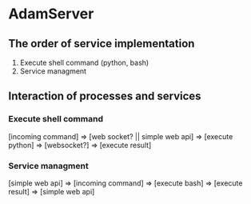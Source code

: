 # AdamServer

## The order of service implementation

1. Execute shell command (python, bash)
2. Service managment

## Interaction of processes and services

### Execute shell command

[incoming command] => [web socket? || simple web api] =>  [execute python] => [websocket?] => [execute result]

### Service managment

[simple web api] => [incoming command] => [execute bash] => [execute result] => [simple web api]